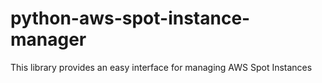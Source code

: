 # python-aws-spot-instance-manager
This library provides an easy interface for managing AWS Spot Instances
